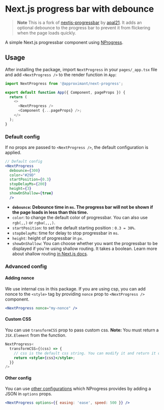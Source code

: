 # Next.js progress bar with debounce

> **Note**
> This is a fork of [nextjs-progressbar](https://github.com/apal21/nextjs-progressbar) by [apal21](https://github.com/apal21). It adds an optional debounce to the progress bar to prevent it from flickering when the page loads quickly.

A simple Next.js progressbar component using [NProgress](http://ricostacruz.com/nprogress/).


## Usage

After installing the package, import `NextProgress` in your `pages/_app.tsx` file and add `<NextProgress />` to the render function in `App`:

```js
import NextProgress from '@approximant/next-progress';

export default function App({ Component, pageProps }) {
  return (
    <>
      <NextProgress />
      <Component {...pageProps} />;
    </>
  );
}
```

### Default config

If no props are passed to `<NextProgress />`, the default configuration is applied.

```jsx
// Default config
<NextProgress 
  debounce={300}
  color="#29D"
  startPosition={0.3}
  stopDelayMs={200}
  height={3}
  showOnShallow={true}  
  />
```

- **`debounce`: Debounce time in `ms`. The progress bar will not be shown if the page loads in less than this time.**
- `color`: to change the default color of progressbar. You can also use `rgb(,,)` or `rgba(,,,)`.
- `startPosition`: to set the default starting position : `0.3 = 30%`.
- `stopDelayMs`: time for delay to stop progressbar in `ms`.
- `height`: height of progressbar in `px`.
- `showOnShallow`: You can choose whether you want the progressbar to be displayed if you're using shallow routing. It takes a boolean. Learn more about shallow routing [in Next.js docs](https://nextjs.org/docs/routing/shallow-routing).

### Advanced config

#### Adding nonce

We use internal css in this package. If you are using csp, you can add nonce to the `<style>` tag by providing `nonce` prop to `<NextProgress />` component.

```jsx
<NextProgress nonce="my-nonce" />
```

#### Custom CSS

You can use `transformCSS` prop to pass custom css.
**Note:** You must return a `JSX.Element` from the function.

```jsx
NextProgress<
  transformCSS={(css) => {
    // css is the default css string. You can modify it and return it or return your own css.
    return <style>{css}</style>;
  }}
/>
```

#### Other config

You can use [other configurations](https://github.com/rstacruz/nprogress#configuration) which NProgress provides by adding a JSON in `options` props.

```jsx
<NextProgress options={{ easing: 'ease', speed: 500 }} />
```
